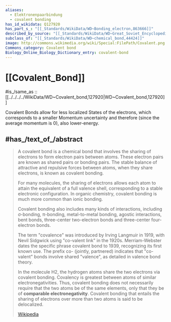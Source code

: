 ```yaml
---
aliases:
  - Elektronenpaarbindung
  - covalent bonding
has_id_wikidata: Q127920
has_part_s_: "[[_Standards/WikiData/WD~Bonding_electron,863666]]"
described_by_source: "[[_Standards/WikiData/WD~Great_Soviet_Encyclopedia_(1926_1947),20078554]]"
subclass_of: "[[_Standards/WikiData/WD~chemical_bond,44424]]"
image: http://commons.wikimedia.org/wiki/Special:FilePath/Covalent.png
Commons_category: Covalent bond
Biology_Online_Biology_Dictionary_entry: covalent-bond
---
```


# [[Covalent_Bond]] 

#is_/same_as :: [[../../../../WikiData/WD~Covalent_bond,127920|WD~Covalent_bond,127920]] 

Covalent Bonds allow for less localized States of the electrons, 
which corresponds to a smaller Momentum uncertainty 
and therefore (since the average momentum is 0), also lower-energy. 

## #has_/text_of_/abstract 

> A covalent bond is a chemical bond that involves the sharing of electrons to form electron pairs between atoms. 
> These electron pairs are known as shared pairs or bonding pairs. 
> The stable balance of attractive and repulsive forces between atoms, 
> when they share electrons, is known as covalent bonding. 
> 
> For many molecules, the sharing of electrons allows each atom to attain the equivalent of a full valence shell, 
> corresponding to a stable electronic configuration. 
> In organic chemistry, covalent bonding is much more common than ionic bonding.
>
> Covalent bonding also includes many kinds of interactions, including 
> σ-bonding, π-bonding, metal-to-metal bonding, agostic interactions, bent bonds, 
> three-center two-electron bonds and three-center four-electron bonds. 
> 
> The term "covalence" was introduced by Irving Langmuir in 1919, 
> with Nevil Sidgwick using "co-valent link" in the 1920s. 
> Merriam-Webster dates the specific phrase covalent bond to 1939, recognizing its first known use. 
> The prefix co- (jointly, partnered) indicates that "co-valent" bonds involve shared "valence", 
> as detailed in valence bond theory.
>
> In the molecule H2, the hydrogen atoms share the two electrons via covalent bonding. 
> Covalency is greatest between atoms of similar electronegativities. 
> Thus, covalent bonding does not necessarily require that the two atoms be of the same elements, 
> only that they be of **comparable electronegativity**. 
> Covalent bonding that entails the sharing of electrons over more than two atoms is said to be delocalized.
>
> [Wikipedia](https://en.wikipedia.org/wiki/Covalent%20bond) 

